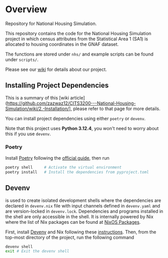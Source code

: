 # Overview

Repository for National Housing Simulation.

This repository contains the code for the National Housing Simulation project in which census attributes from the Statistical Area 1 (SA1) is allocated to housing coordinates in the GNAF dataset.

The functions are stored under `nhs/` and example scripts can be found under `scripts/`.

Please see our [wiki](https://github.com/zazwaz12/CITS3200---National-Housing-Simulation/wiki/1.-Home) for details about our project.

## Installing Project Dependencies
This is a summary of this [wiki article](https://github.com/zazwaz12/CITS3200---National-Housing-Simulation/wiki/2.-Installation/], please refer to that page for more details.

You can install project dependencies using either `poetry` or `devenv`. 

Note that this project uses **Python 3.12.4**, you won't need to worry about this if you use `devenv`.

### Poetry

Install [Poetry](https://python-poetry.org/) following the [official guide](https://python-poetry.org/docs/#installing-with-the-official-installer), then run

```bash
poetry shell     # Activate the virtual environment
poetry install   # Install the dependencies from pyproject.toml
```

## Devenv

 is used to create isolated development shells where the dependencies are declared in `devenv.nix` file with input channels defined in `devenv.yaml` and are version-locked in `devenv.lock`. Dependencies and programs installed in the shell are only accessible in the shell. It is internally powered by Nix where the list of Nix packages can be found at [NixOS Packages](https://search.nixos.org/packages).

First, install [Devenv](https://devenv.sh/) and Nix following these [instructions](https://devenv.sh/getting-started/). Then, from the top-most directory of the project, run the following command

```bash
devenv shell
exit # Exit the devenv shell
```
